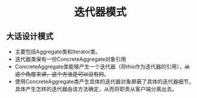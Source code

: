 <h1 align="center">
迭代器模式
</h1>

## 大话设计模式
- 主要包括Aggregate类和Iterator类。
- 迭代器类保有一份ConcreteAggregate对象引用
- ConcreteAggregate类能够产生一个迭代器（将this作为迭代器的引用），~~从这个角度来讲，这个方法是可以没有的~~。
- 使用ConcreteAggregate类产生具体的迭代器对象屏蔽了具体的迭代器细节，具体产生怎样的迭代器由该方法确定，从而将职责从客户端分离出去。